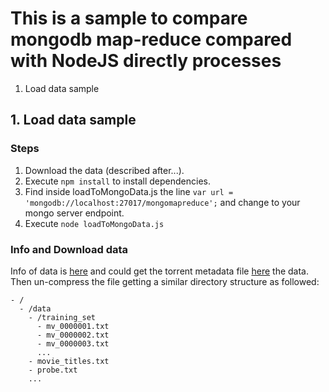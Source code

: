 # This is a sample to compare mongodb map-reduce compared with NodeJS directly processes

1. Load data sample

## 1. Load data sample

### Steps

1. Download the data (described after...).
2. Execute `npm install` to install dependencies.
3. Find inside loadToMongoData.js the line `var url = 'mongodb://localhost:27017/mongomapreduce';` and change to your mongo server endpoint.
4. Execute `node loadToMongoData.js` 

### Info and Download data

Info of data is [here](http://academictorrents.com/details/9b13183dc4d60676b773c9e2cd6de5e5542cee9a) and could get the torrent metadata file [here](https://github.com/sposmen/mongomapreduce/blob/master/torrent/9b13183dc4d60676b773c9e2cd6de5e5542cee9a.torrent?raw=true) the data. Then un-compress the file getting a similar directory structure as followed:

```
- /
  - /data
    - /training_set
      - mv_0000001.txt
      - mv_0000002.txt
      - mv_0000003.txt
      ...
    - movie_titles.txt
    - probe.txt
    ...
```

